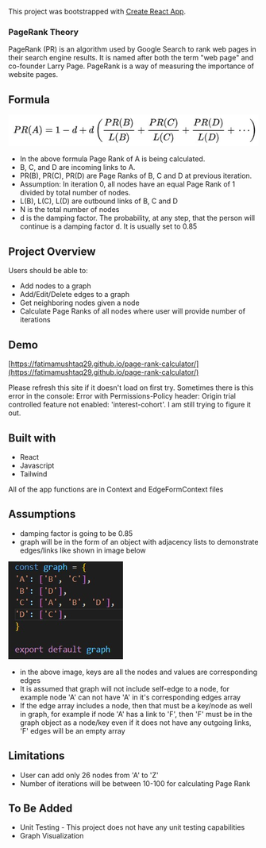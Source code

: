 This project was bootstrapped with [Create React App](https://github.com/facebook/create-react-app).

### PageRank Theory

PageRank (PR) is an algorithm used by Google Search to rank web pages in their search engine results. It is named after both the term "web page" and co-founder Larry Page. PageRank is a way of measuring the importance of website pages.

## Formula

![](/images/pagerank-formula.jpg)

- In the above formula Page Rank of A is being calculated. 
- B, C, and D are incoming links to A.
- PR(B), PR(C), PR(D) are Page Ranks of B, C and D at previous iteration.
- Assumption: In iteration 0, all nodes have an equal Page Rank of 1 divided by total number of nodes.
- L(B), L(C), L(D) are outbound links of B, C and D
- N is the total number of nodes
- d is the damping factor. The probability, at any step, that the person will continue is a damping factor d. It is usually set to 0.85

## Project Overview

Users should be able to:

- Add nodes to a graph
- Add/Edit/Delete edges to a graph
- Get neighboring nodes given a node
- Calculate Page Ranks of all nodes where user will provide number of iterations

## Demo

[https://fatimamushtaq29.github.io/page-rank-calculator/](https://fatimamushtaq29.github.io/page-rank-calculator/)

Please refresh this site if it doesn't load on first try. 
Sometimes there is this error in the console: Error with Permissions-Policy header: Origin trial controlled feature not enabled: 'interest-cohort'. I am still trying to figure it out.

## Built with

- React
- Javascript
- Tailwind

All of the app functions are in Context and EdgeFormContext files

## Assumptions

- damping factor is going to be 0.85
- graph will be in the form of an object with adjacency lists to demonstrate edges/links like shown in image below

![](/images/graph-format.jpg)

- in the above image, keys are all the nodes and values are corresponding edges
- It is assumed that graph will not include self-edge to a node, for example node 'A' can not have 'A' in it's corresponding edges array
- If the edge array includes a node, then that must be a key/node as well in graph, for example if node 'A' has a link to 'F', then 'F' must be in the graph object as a node/key even if it does not have any outgoing links, 'F' edges will be an empty array


## Limitations

- User can add only 26 nodes from 'A' to 'Z'
- Number of iterations will be between 10-100 for calculating Page Rank

## To Be Added

- Unit Testing - This project does not have any unit testing capabilities
- Graph Visualization

